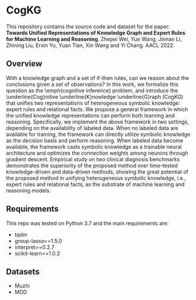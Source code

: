 # CogKG
This repository contains the source code and dataset for the paper: **Towards Unified Representations of Knowledge Graph and Expert Rules for Machine Learning and Reasoning**. 
Zhepei Wei, Yue Wang, Jinnan Li, Zhining Liu, Erxin Yu, Yuan Tian, Xin Wang and Yi Chang.
AACL 2022.

## Overview
With a knowledge graph and a set of if-then rules, can we reason about the conclusions given a set of observations?
In this work, we formalize this question as the \emph{cognitive inference} problem, and introduce the \underline{Cog}nitive \underline{K}nowledge \underline{G}raph (CogKG) that unifies two representations of heterogeneous symbolic knowledge: expert rules and relational facts.
We propose a general framework in which the unified knowledge representations can perform both learning and reasoning.
Specifically, we implement the above framework in two settings, depending on the availability of labeled data.
When no labeled data are available for training, the framework can directly utilize symbolic knowledge as the decision basis and perform reasoning.
When labeled data become available, the framework casts symbolic knowledge as a trainable neural architecture and optimizes the connection weights among neurons through gradient descent.
Empirical study on two clinical diagnosis benchmarks demonstrates the superiority of the proposed method over time-tested knowledge-driven and data-driven methods, showing the great potential of the proposed method in unifying heterogeneous symbolic knowledge, i.e., expert rules and relational facts, as the substrate of machine learning and reasoning models.

## Requirements
This repo was tested on Python 3.7 and the main requirements are:
- tqdm
- group-lasso==1.5.0
- interpret==0.2.7
- scikit-learn==1.0.2

## Datasets
- Muzhi
- MDD
